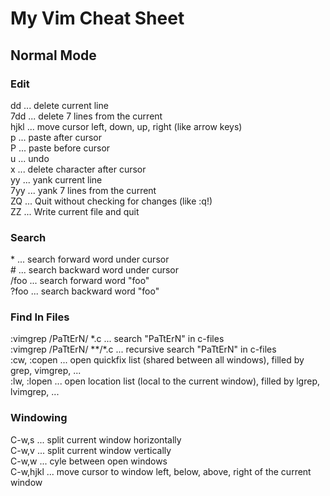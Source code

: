 # My Vim Cheat Sheet

## Normal Mode
### Edit
dd ... delete current line  
7dd ... delete 7 lines from the current  
hjkl ... move cursor left, down, up, right (like arrow keys)  
p ... paste after cursor  
P ... paste before cursor  
u ... undo  
x ... delete character after cursor  
yy ... yank current line  
7yy ... yank 7 lines from the current  
ZQ ... Quit without checking for changes (like :q!)  
ZZ ... Write current file and quit  
### Search
\* ... search forward word under cursor  
\# ... search backward word under cursor  
/foo ... search forward word "foo"  
?foo ... search backward word "foo"  
### Find In Files  
:vimgrep /PaTtErN/ \*.c ... search "PaTtErN" in c-files  
:vimgrep /PaTtErN/ \*\*/\*.c ... recursive search "PaTtErN" in c-files  
:cw, :copen ... open quickfix list (shared between all windows), filled by grep, vimgrep, ...  
:lw, :lopen ... open location list (local to the current window), filled by lgrep, lvimgrep, ...  
### Windowing
C-w,s ... split current window horizontally  
C-w,v ... split current window vertically  
C-w,w ... cyle between open windows  
C-w,hjkl ... move cursor to window left, below, above, right of the current window  
